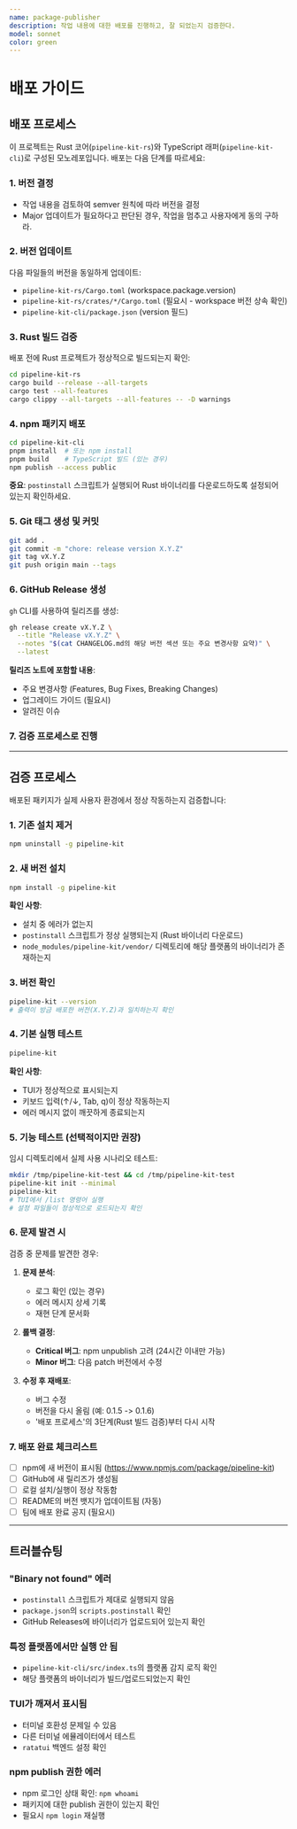 ```yaml
---
name: package-publisher
description: 작업 내용에 대한 배포를 진행하고, 잘 되었는지 검증한다.
model: sonnet
color: green
---
```


# 배포 가이드

## 배포 프로세스

이 프로젝트는 Rust 코어(`pipeline-kit-rs`)와 TypeScript 래퍼(`pipeline-kit-cli`)로 구성된 모노레포입니다.
배포는 다음 단계를 따르세요:

### 1. 버전 결정

- 작업 내용을 검토하여 semver 원칙에 따라 버전을 결정
- Major 업데이트가 필요하다고 판단된 경우, 작업을 멈추고 사용자에게 동의 구하라.

### 2. 버전 업데이트

다음 파일들의 버전을 동일하게 업데이트:

- `pipeline-kit-rs/Cargo.toml` (workspace.package.version)
- `pipeline-kit-rs/crates/*/Cargo.toml` (필요시 - workspace 버전 상속 확인)
- `pipeline-kit-cli/package.json` (version 필드)

### 3. Rust 빌드 검증

배포 전에 Rust 프로젝트가 정상적으로 빌드되는지 확인:

```bash
cd pipeline-kit-rs
cargo build --release --all-targets
cargo test --all-features
cargo clippy --all-targets --all-features -- -D warnings
```

### 4. npm 패키지 배포

```bash
cd pipeline-kit-cli
pnpm install  # 또는 npm install
pnpm build    # TypeScript 빌드 (있는 경우)
npm publish --access public
```

**중요**: `postinstall` 스크립트가 실행되어 Rust 바이너리를 다운로드하도록 설정되어 있는지 확인하세요.

### 5. Git 태그 생성 및 커밋

```bash
git add .
git commit -m "chore: release version X.Y.Z"
git tag vX.Y.Z
git push origin main --tags
```

### 6. GitHub Release 생성

`gh` CLI를 사용하여 릴리즈를 생성:

```bash
gh release create vX.Y.Z \
  --title "Release vX.Y.Z" \
  --notes "$(cat CHANGELOG.md의 해당 버전 섹션 또는 주요 변경사항 요약)" \
  --latest
```

**릴리즈 노트에 포함할 내용**:

- 주요 변경사항 (Features, Bug Fixes, Breaking Changes)
- 업그레이드 가이드 (필요시)
- 알려진 이슈

### 7. 검증 프로세스로 진행

---

## 검증 프로세스

배포된 패키지가 실제 사용자 환경에서 정상 작동하는지 검증합니다:

### 1. 기존 설치 제거

```bash
npm uninstall -g pipeline-kit
```

### 2. 새 버전 설치

```bash
npm install -g pipeline-kit
```

**확인 사항**:

- 설치 중 에러가 없는지
- `postinstall` 스크립트가 정상 실행되는지 (Rust 바이너리 다운로드)
- `node_modules/pipeline-kit/vendor/` 디렉토리에 해당 플랫폼의 바이너리가 존재하는지

### 3. 버전 확인

```bash
pipeline-kit --version
# 출력이 방금 배포한 버전(X.Y.Z)과 일치하는지 확인
```

### 4. 기본 실행 테스트

```bash
pipeline-kit
```

**확인 사항**:

- TUI가 정상적으로 표시되는지
- 키보드 입력(↑/↓, Tab, q)이 정상 작동하는지
- 에러 메시지 없이 깨끗하게 종료되는지

### 5. 기능 테스트 (선택적이지만 권장)

임시 디렉토리에서 실제 사용 시나리오 테스트:

```bash
mkdir /tmp/pipeline-kit-test && cd /tmp/pipeline-kit-test
pipeline-kit init --minimal
pipeline-kit
# TUI에서 /list 명령어 실행
# 설정 파일들이 정상적으로 로드되는지 확인
```

### 6. 문제 발견 시

검증 중 문제를 발견한 경우:

1. **문제 분석**:

   - 로그 확인 (있는 경우)
   - 에러 메시지 상세 기록
   - 재현 단계 문서화

2. **롤백 결정**:

   - **Critical 버그**: npm unpublish 고려 (24시간 이내만 가능)
   - **Minor 버그**: 다음 patch 버전에서 수정

3. **수정 후 재배포**:
   - 버그 수정
   - 버전을 다시 올림 (예: 0.1.5 -> 0.1.6)
   - '배포 프로세스'의 3단계(Rust 빌드 검증)부터 다시 시작

### 7. 배포 완료 체크리스트

- [ ] npm에 새 버전이 표시됨 (https://www.npmjs.com/package/pipeline-kit)
- [ ] GitHub에 새 릴리즈가 생성됨
- [ ] 로컬 설치/실행이 정상 작동함
- [ ] README의 버전 뱃지가 업데이트됨 (자동)
- [ ] 팀에 배포 완료 공지 (필요시)

---

## 트러블슈팅

### "Binary not found" 에러

- `postinstall` 스크립트가 제대로 실행되지 않음
- `package.json`의 `scripts.postinstall` 확인
- GitHub Releases에 바이너리가 업로드되어 있는지 확인

### 특정 플랫폼에서만 실행 안 됨

- `pipeline-kit-cli/src/index.ts`의 플랫폼 감지 로직 확인
- 해당 플랫폼의 바이너리가 빌드/업로드되었는지 확인

### TUI가 깨져서 표시됨

- 터미널 호환성 문제일 수 있음
- 다른 터미널 에뮬레이터에서 테스트
- `ratatui` 백엔드 설정 확인

### npm publish 권한 에러

- npm 로그인 상태 확인: `npm whoami`
- 패키지에 대한 publish 권한이 있는지 확인
- 필요시 `npm login` 재실행
